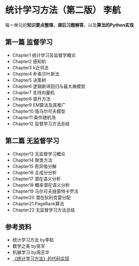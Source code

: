 # 统计学习方法（第二版） 李航

 每一单元的**知识要点整理**，**课后习题解答**，以及**算法的Python实现**

## 第一篇 监督学习
* Chapter1  统计学习及监督学概论
* Chapter2  感知机
* Chapter3  k近邻法
* Chapter4  朴素贝叶斯法
* Chapter5  决策树
* Chapter6  逻辑斯谛回归与最大熵模型
* Chapter7  支持向量机
* Chapter8  提升方法
* Chapter9  EM算法及其推广
* Chapter10  隐马尔可夫模型
* Chapter11  条件随机场
* Chapter12  监督学习方法总结
## 第二篇 无监督学习
* Chapter13  无监督学习概论
* Chapter14  聚类方法
* Chapter15  奇异值分解
* Chapter16  主成分分析
* Chapter17  潜在语义分析
* Chapter18  概率潜在语义分析
* Chapter19  马尔可夫链蒙特卡罗法
* Chapter20  潜在狄利克雷分配
* Chapter21  PageRank算法
* Chapter22  无监督学习方法总结



## 参考资料

* 统计学习方法 by李航   
* 数学之美 by吴军
* 机器学习 by周志华
* [《统计学习方法》的代码实现](https://github.com/fengdu78/lihang-code)
